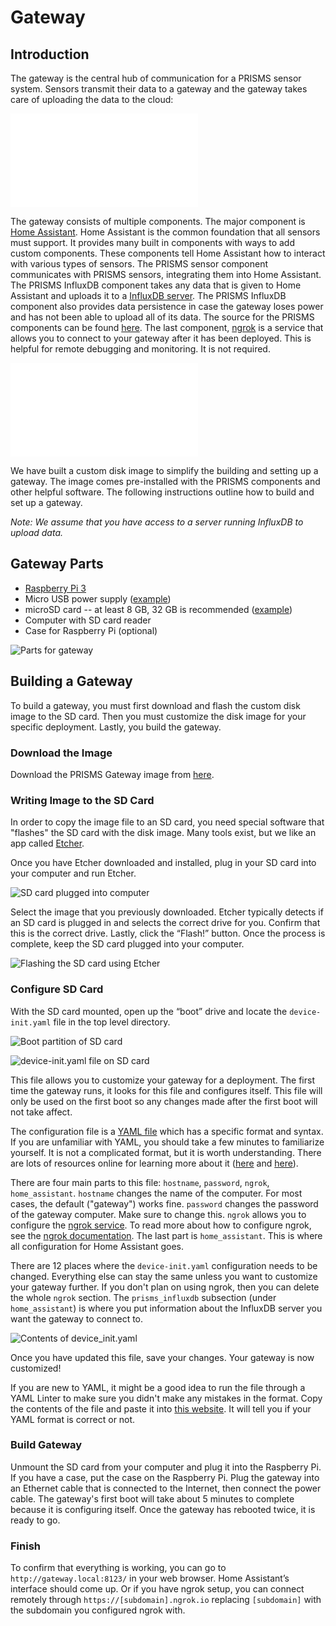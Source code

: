 # Gateway

## Introduction

The gateway is the central hub of communication for a PRISMS sensor system. Sensors transmit their data to a gateway and the gateway takes care of uploading the data to the cloud:

![High Level Architecture](images/High-Level-Architecture.pdf)

The gateway consists of multiple components. The major component is [Home Assistant](https://home-assistant.io). Home Assistant is the common foundation that all sensors must support. It provides many built in components with ways to add custom components. These components tell Home Assistant how to interact with various types of sensors. The PRISMS sensor component communicates with PRISMS sensors, integrating them into Home Assistant. The PRISMS InfluxDB component takes any data that is given to Home Assistant and uploads it to a [InfluxDB server](https://github.com/influxdata/influxdb). The PRISMS InfluxDB component also provides data persistence in case the gateway loses power and has not been able to upload all of its data. The source for the PRISMS components can be found [here](https://github.com/VDL-PRISM/home-assistant-components).  The last component, [ngrok](https://ngrok.com) is a service that allows you to connect to your gateway after it has been deployed. This is helpful for remote debugging and monitoring. It is not required.

![Gateway Components](images/Gateway.pdf)

We have built a custom disk image to simplify the building and setting up a gateway. The image comes pre-installed with the PRISMS components and other helpful software. The following instructions outline how to build and set up a gateway.

_Note: We assume that you have access to a server running InfluxDB to upload data._

## Gateway Parts
- [Raspberry Pi 3](https://www.raspberrypi.org/products/raspberry-pi-3-model-b/)
- Micro USB power supply ([example](https://www.adafruit.com/product/1995))
- microSD card -- at least 8 GB, 32 GB is recommended ([example](https://www.amazon.com/dp/B010Q57T02/ref=twister_B011BRUOMO))
- Computer with SD card reader
- Case for Raspberry Pi (optional)

![Parts for gateway](images/parts.jpg)

## Building a Gateway

To build a gateway, you must first download and flash the custom disk image to the SD card. Then you must customize the disk image for your specific deployment. Lastly, you build the gateway.

### Download the Image
Download the PRISMS Gateway image from [here](https://www.files.app.lundrigan.org/2017-05-10-prisms-gateway.img.zip).

### Writing Image to the SD Card
In order to copy the image file to an SD card, you need special software that "flashes" the SD card with the disk image. Many tools exist, but we like an app called [Etcher](https://etcher.io).

Once you have Etcher downloaded and installed, plug in your SD card into your computer and run Etcher.

![SD card plugged into computer](images/sd_card.jpg)


Select the image that you previously downloaded. Etcher typically detects if an SD card is plugged in and selects the correct drive for you. Confirm that this is the correct drive. Lastly, click the “Flash!” button. Once the process is complete, keep the SD card plugged into your computer.

![Flashing the SD card using Etcher](images/etcher.png)

### Configure SD Card
With the SD card mounted, open up the “boot” drive and locate the `device-init.yaml` file in the top level directory.

![Boot partition of SD card](images/boot.png)

![`device-init.yaml` file on SD card](images/device-init.png)

This file allows you to customize your gateway for a deployment. The first time the gateway runs, it looks for this file and configures itself. This file will only be used on the first boot so any changes made after the first boot will not take affect.

The configuration file is a [YAML file](http://yaml.org) which has a specific format and syntax. If you are unfamiliar with YAML, you should take a few minutes to familiarize yourself. It is not a complicated format, but it is worth understanding. There are lots of resources online for learning more about it ([here](https://learnxinyminutes.com/docs/yaml/) and [here](https://www.youtube.com/watch?v=W3tQPk8DNbk)).

There are four main parts to this file: `hostname`, `password`, `ngrok`, `home_assistant`. `hostname` changes the name of the computer. For most cases, the default ("gateway") works fine. `password` changes the password of the gateway computer. Make sure to change this. `ngrok` allows you to configure the [ngrok service](https://ngrok.com). To read more about how to configure ngrok, see the [ngrok documentation](https://ngrok.com/docs#config). The last part is `home_assistant`. This is where all configuration for Home Assistant goes.

There are 12 places where the `device-init.yaml` configuration needs to be changed. Everything else can stay the same unless you want to customize your gateway further. If you don't plan on using ngrok, then you can delete the whole `ngrok` section. The `prisms_influxdb` subsection (under `home_assistant`) is where you put information about the InfluxDB server you want the gateway to connect to.

![Contents of `device_init.yaml`](images/config.png)

Once you have updated this file, save your changes. Your gateway is now customized!

If you are new to YAML, it might be a good idea to run the file through a YAML Linter to make sure you didn't make any mistakes in the format. Copy the contents of the file and paste it into [this website](http://www.yamllint.com). It will tell you if your YAML format is correct or not.

### Build Gateway
Unmount the SD card from your computer and plug it into the Raspberry Pi. If you have a case, put the case on the Raspberry Pi. Plug the gateway into an Ethernet cable that is connected to the Internet, then connect the power cable. The gateway's first boot will take about 5 minutes to complete because it is configuring itself. Once the gateway has rebooted twice, it is ready to go.

### Finish
To confirm that everything is working, you can go to `http://gateway.local:8123/` in your web browser. Home Assistant’s interface should come up. Or if you have ngrok setup, you can connect remotely through `https://[subdomain].ngrok.io` replacing `[subdomain]` with the subdomain you configured ngrok with.

